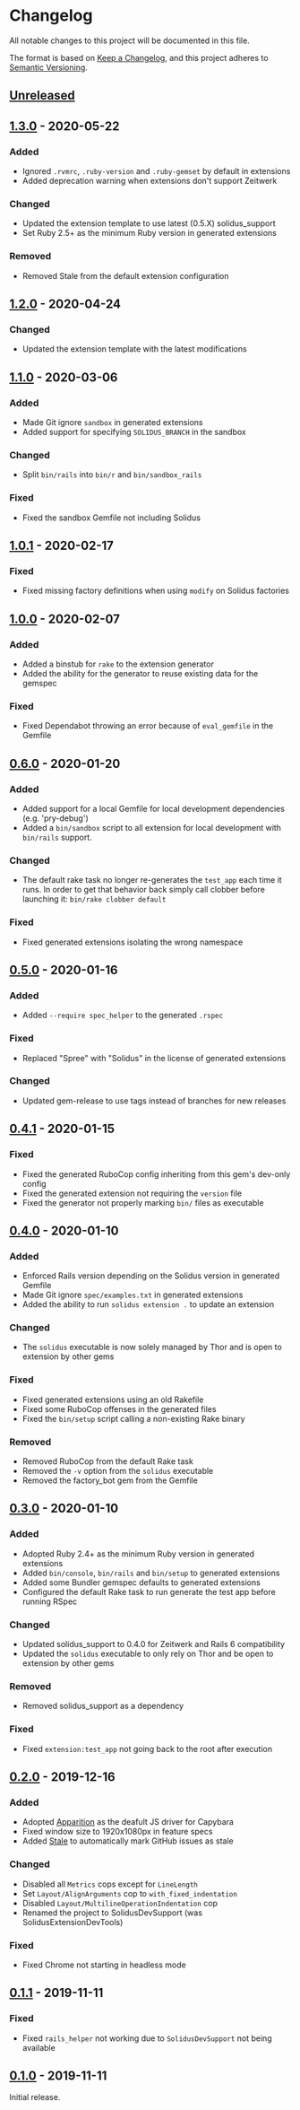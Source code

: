 # Changelog

All notable changes to this project will be documented in this file.

The format is based on [Keep a Changelog](https://keepachangelog.com/en/1.0.0/), and this project
adheres to [Semantic Versioning](https://semver.org/spec/v2.0.0.html).

## [Unreleased]

## [1.3.0] - 2020-05-22

### Added

- Ignored `.rvmrc`, `.ruby-version` and `.ruby-gemset` by default in extensions
- Added deprecation warning when extensions don't support Zeitwerk

### Changed

- Updated the extension template to use latest (0.5.X) solidus_support
- Set Ruby 2.5+ as the minimum Ruby version in generated extensions

### Removed

- Removed Stale from the default extension configuration

## [1.2.0] - 2020-04-24

### Changed

- Updated the extension template with the latest modifications

## [1.1.0] - 2020-03-06

### Added

- Made Git ignore `sandbox` in generated extensions
- Added support for specifying `SOLIDUS_BRANCH` in the sandbox

### Changed

- Split `bin/rails` into `bin/r` and `bin/sandbox_rails`


### Fixed

- Fixed the sandbox Gemfile not including Solidus

## [1.0.1] - 2020-02-17

### Fixed

- Fixed missing factory definitions when using `modify` on Solidus factories

## [1.0.0] - 2020-02-07

### Added

- Added a binstub for `rake` to the extension generator
- Added the ability for the generator to reuse existing data for the gemspec

### Fixed

- Fixed Dependabot throwing an error because of `eval_gemfile` in the Gemfile

## [0.6.0] - 2020-01-20

### Added

- Added support for a local Gemfile for local development dependencies (e.g. 'pry-debug')
- Added a `bin/sandbox` script to all extension for local development with `bin/rails` support.

### Changed

- The default rake task no longer re-generates the `test_app` each time it runs.
  In order to get that behavior back simply call clobber before launching it:
  `bin/rake clobber default`

### Fixed

- Fixed generated extensions isolating the wrong namespace

## [0.5.0] - 2020-01-16

### Added

- Added `--require spec_helper` to the generated `.rspec`

### Fixed

- Replaced "Spree" with "Solidus" in the license of generated extensions

### Changed

- Updated gem-release to use tags instead of branches for new releases

## [0.4.1] - 2020-01-15

### Fixed

- Fixed the generated RuboCop config inheriting from this gem's dev-only config
- Fixed the generated extension not requiring the `version` file
- Fixed the generator not properly marking `bin/` files as executable

## [0.4.0] - 2020-01-10

### Added

- Enforced Rails version depending on the Solidus version in generated Gemfile
- Made Git ignore `spec/examples.txt` in generated extensions
- Added the ability to run `solidus extension .` to update an extension

### Changed

- The `solidus` executable is now solely managed by Thor and is open to extension by other gems

### Fixed

- Fixed generated extensions using an old Rakefile
- Fixed some RuboCop offenses in the generated files
- Fixed the `bin/setup` script calling a non-existing Rake binary

### Removed

- Removed RuboCop from the default Rake task
- Removed the `-v` option from the `solidus` executable
- Removed the factory_bot gem from the Gemfile

## [0.3.0] - 2020-01-10

### Added

- Adopted Ruby 2.4+ as the minimum Ruby version in generated extensions
- Added `bin/console`, `bin/rails` and `bin/setup` to generated extensions
- Added some Bundler gemspec defaults to generated extensions
- Configured the default Rake task to run generate the test app before running RSpec

### Changed

- Updated solidus_support to 0.4.0 for Zeitwerk and Rails 6 compatibility
- Updated the `solidus` executable to only rely on Thor and be open to extension by other gems

### Removed

- Removed solidus_support as a dependency

### Fixed

- Fixed `extension:test_app` not going back to the root after execution

## [0.2.0] - 2019-12-16

### Added

- Adopted [Apparition](https://github.com/twalpole/apparition) as the deafult JS driver for Capybara
- Fixed window size to 1920x1080px in feature specs
- Added [Stale](https://github.com/apps/stale) to automatically mark GitHub issues as stale

### Changed

- Disabled all `Metrics` cops except for `LineLength`
- Set `Layout/AlignArguments` cop to `with_fixed_indentation`
- Disabled `Layout/MultilineOperationIndentation` cop
- Renamed the project to SolidusDevSupport (was SolidusExtensionDevTools)

### Fixed

- Fixed Chrome not starting in headless mode

## [0.1.1] - 2019-11-11

### Fixed

- Fixed `rails_helper` not working due to `SolidusDevSupport` not being available

## [0.1.0] - 2019-11-11

Initial release.

[Unreleased]: https://github.com/solidusio/solidus_dev_support/compare/v1.3.0...HEAD
[1.3.0]: https://github.com/solidusio/solidus_dev_support/compare/v1.2.0...v1.3.0
[1.2.0]: https://github.com/solidusio/solidus_dev_support/compare/v1.1.0...v1.2.0
[1.1.0]: https://github.com/solidusio/solidus_dev_support/compare/v1.0.1...v1.1.0
[1.0.1]: https://github.com/solidusio/solidus_dev_support/compare/v1.0.0...v1.0.1
[1.0.0]: https://github.com/solidusio/solidus_dev_support/compare/v0.6.0...v1.0.0
[0.6.0]: https://github.com/solidusio/solidus_dev_support/compare/v0.5.0...v0.6.0
[0.5.0]: https://github.com/solidusio/solidus_dev_support/compare/v0.4.1...v0.5.0
[0.4.1]: https://github.com/solidusio/solidus_dev_support/compare/v0.4.0...v0.4.1
[0.4.0]: https://github.com/solidusio/solidus_dev_support/compare/v0.3.0...v0.4.0
[0.3.0]: https://github.com/solidusio/solidus_dev_support/compare/v0.2.0...v0.3.0
[0.2.0]: https://github.com/solidusio/solidus_dev_support/compare/v0.1.1...v0.2.0
[0.1.1]: https://github.com/solidusio/solidus_dev_support/compare/v0.1.0...v0.1.1
[0.1.0]: https://github.com/solidusio/solidus_dev_support/releases/tag/v0.1.0
